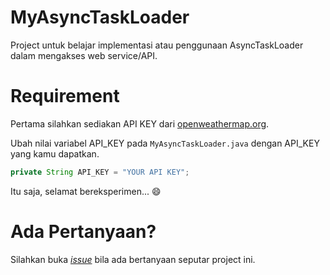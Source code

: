 # MyAsyncTaskLoader

Project untuk belajar implementasi atau penggunaan AsyncTaskLoader
dalam mengakses web service/API.

# Requirement

Pertama silahkan sediakan API KEY dari [openweathermap.org](http://openweathermap.org).

Ubah nilai variabel API_KEY pada `MyAsyncTaskLoader.java` dengan API_KEY yang kamu
dapatkan.

```java
private String API_KEY = "YOUR API KEY";
```

Itu saja, selamat bereksperimen... :smile:

# Ada Pertanyaan?

Silahkan buka [_issue_](https://github.com/ardianta/MyAsyncTaskLoader/issues)
bila ada bertanyaan seputar project ini.